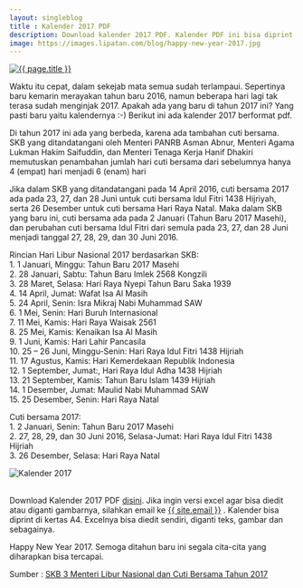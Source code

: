 ```yaml
---
layout: singleblog
title : Kalender 2017 PDF
description: Download kalender 2017 PDF. Kalender PDF ini bisa diprint di kertas A4. Excelnya bisa diedit sendiri, diganti teks, gambar dan sebagainya. Di tahun 2017 ini ada tambahan 2 hari cuti bersama.
image: https://images.lipatan.com/blog/happy-new-year-2017.jpg
---
```


<a href="{{ page.image }}" title="{{ page.title }}"><img src="{{ page.image }}" alt="{{ page.title }}" title="{{ page.title }}"></a>
<p>Waktu itu cepat, dalam sekejab mata semua sudah terlampaui. Sepertinya baru kemarin merayakan tahun baru 2016, namun beberapa hari lagi tak terasa sudah menginjak 2017. Apakah ada yang baru di tahun 2017 ini? Yang pasti baru yaitu kalendernya :-) Berikut ini ada kalender 2017 berformat pdf.</p>

<p>Di tahun 2017 ini ada yang berbeda, karena ada tambahan cuti bersama. SKB yang ditandatangani oleh Menteri PANRB Asman Abnur, Menteri Agama Lukman Hakim Saifuddin, dan Menteri Tenaga Kerja Hanif Dhakiri memutuskan penambahan jumlah hari cuti bersama dari sebelumnya hanya 4 (empat) hari menjadi 6 (enam) hari</p>

<p>Jika dalam SKB yang ditandatangani pada 14 April 2016, cuti bersama 2017 ada pada 23, 27, dan 28 Juni untuk cuti bersama Idul Fitri 1438 Hijriyah, serta 26 Desember untuk cuti bersama Hari Raya Natal. Maka dalam SKB yang baru ini, cuti bersama ada pada 2 Januari (Tahun Baru 2017 Masehi), dan perubahan cuti bersama Idul Fitri dari semula pada 23, 27, dan 28 Juni menjadi tanggal 27, 28, 29, dan 30 Juni 2016.</p>

<p>Rincian Hari Libur Nasional 2017 berdasarkan SKB:
<br>1. 1 Januari, Minggu: Tahun Baru 2017 Masehi
<br>2. 28 Januari, Sabtu: Tahun Baru Imlek 2568 Kongzili
<br>3. 28 Maret, Selasa: Hari Raya Nyepi Tahun Baru Saka 1939
<br>4. 14 April, Jumat: Wafat Isa Al Masih
<br>5. 24 April, Senin: Isra Mikraj Nabi Muhammad SAW
<br>6. 1 Mei, Senin: Hari Buruh Internasional
<br>7. 11 Mei, Kamis: Hari Raya Waisak 2561
<br>8. 25 Mei, Kamis: Kenaikan Isa Al Masih
<br>9. 1 Juni, Kamis: Hari Lahir Pancasila
<br>10. 25 – 26 Juni, Minggu-Senin: Hari Raya Idul Fitri 1438 Hijriah
<br>11. 17 Agustus, Kamis: Hari Kemerdekaan Republik Indonesia
<br>12. 1 September, Jumat:, Hari Raya Idul Adha 1438 Hijriah
<br>13. 21 September, Kamis: Tahun Baru Islam 1439 Hijriah
<br>14. 1 Desember, Jumat: Maulid Nabi Muhammad SAW
<br>15. 25 Desember, Senin: Hari Raya Natal</p>

<p>Cuti bersama 2017:
<br>1. 2 Januari, Senin: Tahun Baru 2017 Masehi
<br>2. 27, 28, 29, dan 30 Juni 2016, Selasa-Jumat: Hari Raya Idul Fitri 1438 Hijriah
<br>3. 26 Desember, Selasa: Hari Raya Natal</p>

<img style="display: block; margin-left: auto; margin-right: auto; max-width: 100%; height: auto;" src="https://images.lipatan.com/blog/kalender-2017-lipatan.png" alt="Kalender 2017" title="Kalender 2017"><br>

<p>Download Kalender 2017 PDF <a href="https://files.lipatan.com/kalender/kalender-2017.pdf" title="Download Kalender 2017" target="_blank">disini</a>. Jika ingin versi excel agar bisa diedit atau diganti gambarnya, silahkan email ke <a href="mailto:{{ site.email }}" target="_blank" title="Email">{{ site.email }}</a> . Kalender bisa diprint di kertas A4. Excelnya bisa diedit sendiri, diganti teks, gambar dan sebagainya.</p>

<p>Happy New Year 2017. Semoga ditahun baru ini segala cita-cita yang diharapkan bisa tercapai.</p>

<p>Sumber : <a href="http://www.kemenkopmk.go.id/sites/default/files/field/file_pendukung/SKB%203%20Menteri%20Tentang%20Perubahan%20Hari%20Libur%20Nasional%20dan%20Cuti%20Bersama%20Tahun%202017.pdf" title="SKB 3 Mentri" target="_blank">SKB 3 Menteri Libur Nasional dan Cuti Bersama Tahun 2017</a></p>